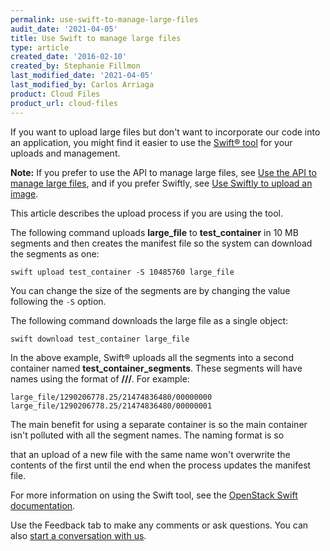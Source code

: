 ```yaml
---
permalink: use-swift-to-manage-large-files
audit_date: '2021-04-05'
title: Use Swift to manage large files
type: article
created_date: '2016-02-10'
created_by: Stephanie Fillmon
last_modified_date: '2021-04-05'
last_modified_by: Carlos Arriaga
product: Cloud Files
product_url: cloud-files
---
```


If you want to upload large files but don't want to incorporate our
code into an application, you might find it easier to use the [Swift&reg; tool](https://swiftstack.com/docs/integration/python-swiftclient.html) for
your uploads and management.

**Note:** If you prefer to use the API to manage large files, see [Use the API to manage large files](/support/how-to/use-the-api-to-manage-large-files),
and if you prefer Swiftly, see [Use Swiftly to upload an image](/support/how-to/use-swiftly-to-upload-an-image).

This article describes the upload process if you are using the tool.

The following command uploads **large_file** to **test_container** in 10
MB segments and then creates the manifest file so the system can download
the segments as one:

    swift upload test_container -S 10485760 large_file

You can change the size of the segments are by changing the value
following the `-S` option.

The following command downloads the large file as a single object:

    swift download test_container large_file

In the above example, Swift&reg; uploads all the segments into a second
container named **test_container_segments**. These segments will have
names using the format of
**<name>/<timestamp>/<size>/<segment>**. For example:

    large_file/1290206778.25/21474836480/00000000
    large_file/1290206778.25/21474836480/00000001


The main benefit for using a separate container is so the main container
isn't polluted with all the segment names. The naming format is so

that an upload of a new file with the same name won't overwrite the
contents of the first until the end when the process updates the manifest file.


For more information on using the Swift tool, see the [OpenStack Swift documentation](https://docs.openstack.org/developer/swift/).

Use the Feedback tab to make any comments or ask questions. You can also [start a conversation with us](https://www.rackspace.com/contact). 


